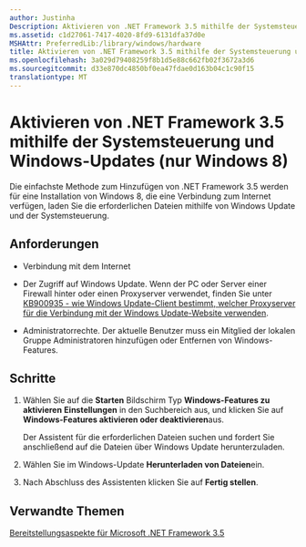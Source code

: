 ```yaml
---
author: Justinha
Description: Aktivieren von .NET Framework 3.5 mithilfe der Systemsteuerung und Windows-Updates (nur Windows 8)
ms.assetid: c1d27061-7417-4020-8fd9-6131dfa37d0e
MSHAttr: PreferredLib:/library/windows/hardware
title: Aktivieren von .NET Framework 3.5 mithilfe der Systemsteuerung und Windows-Updates (nur Windows 8)
ms.openlocfilehash: 3a029d79408259f8b1d5e88c662fb02f3672a3d6
ms.sourcegitcommit: d33e870dc4850bf0ea47fdae0d163b04c1c90f15
translationtype: MT
---
```

# <a name="enable-net-framework-35-by-using-control-panel-and-windows-update-windows-8-only"></a>Aktivieren von .NET Framework 3.5 mithilfe der Systemsteuerung und Windows-Updates (nur Windows 8)


Die einfachste Methode zum Hinzufügen von .NET Framework 3.5 werden für eine Installation von Windows 8, die eine Verbindung zum Internet verfügen, laden Sie die erforderlichen Dateien mithilfe von Windows Update und der Systemsteuerung.

## <a name="span-idrequirementsspanspan-idrequirementsspanspan-idrequirementsspanrequirements"></a><span id="Requirements"></span><span id="requirements"></span><span id="REQUIREMENTS"></span>Anforderungen


-   Verbindung mit dem Internet

-   Der Zugriff auf Windows Update. Wenn der PC oder Server einer Firewall hinter oder einen Proxyserver verwendet, finden Sie unter [KB900935 - wie Windows Update-Client bestimmt, welcher Proxyserver für die Verbindung mit der Windows Update-Website verwenden](http://support.microsoft.com/kb/900935).

-   Administratorrechte. Der aktuelle Benutzer muss ein Mitglied der lokalen Gruppe Administratoren hinzufügen oder Entfernen von Windows-Features.

## <a name="span-idstepsspanspan-idstepsspanspan-idstepsspansteps"></a><span id="Steps"></span><span id="steps"></span><span id="STEPS"></span>Schritte


1.  Wählen Sie auf die **Starten** Bildschirm Typ **Windows-Features zu aktivieren** **Einstellungen** in den Suchbereich aus, und klicken Sie auf **Windows-Features aktivieren oder deaktivieren**aus.

    Der Assistent für die erforderlichen Dateien suchen und fordert Sie anschließend auf die Dateien über Windows Update herunterzuladen.

2.  Wählen Sie im Windows-Update **Herunterladen von Dateien**ein.

3.  Nach Abschluss des Assistenten klicken Sie auf **Fertig stellen**.

## <a name="span-idrelatedtopicsspanrelated-topics"></a><span id="related_topics"></span>Verwandte Themen


[Bereitstellungsaspekte für Microsoft .NET Framework 3.5](microsoft-net-framework-35-deployment-considerations.md)

 

 






